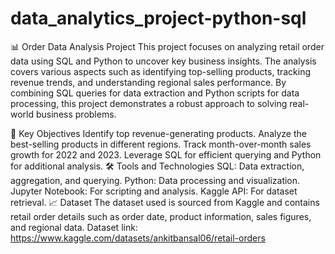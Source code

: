 # data_analytics_project-python-sql
📊 Order Data Analysis Project
This project focuses on analyzing retail order data using SQL and Python to uncover key business insights. The analysis covers various aspects such as identifying top-selling products, tracking revenue trends, and understanding regional sales performance. By combining SQL queries for data extraction and Python scripts for data processing, this project demonstrates a robust approach to solving real-world business problems.

📌 Key Objectives
Identify top revenue-generating products.
Analyze the best-selling products in different regions.
Track month-over-month sales growth for 2022 and 2023.
Leverage SQL for efficient querying and Python for additional analysis.
🛠️ Tools and Technologies
SQL: Data extraction, aggregation, and querying.
Python: Data processing and visualization.
Jupyter Notebook: For scripting and analysis.
Kaggle API: For dataset retrieval.
📈 Dataset
The dataset used is sourced from Kaggle and contains retail order details such as order date, product information, sales figures, and regional data.
Dataset link: https://www.kaggle.com/datasets/ankitbansal06/retail-orders
